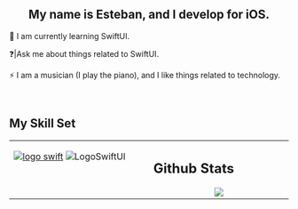 ## <div align="center">My name is Esteban, and I develop for iOS. </div>  
  

 🌱 I am currently learning SwiftUI.
  

 ❓|Ask me about things related to SwiftUI. 
  

 ⚡ I am a musician (I play the piano), and I like things related to technology. 
  

<br/>  

## My Skill Set  
<table><tr><td valign="top" width="33%">


[![logo swift](https://github.com/lordzzz777/lordzzz777/assets/114311106/ac55262d-4b59-4ed2-88e3-69f7185cfbf2)](https://developer.apple.com/swift/)
![LogoSwiftUI](https://github.com/lordzzz777/lordzzz777/assets/114311106/7086fbd3-353a-4359-91fd-2a345eb15de7)
</div>
</td><td valign="top" width="33%">

## Github Stats  
<div align="center"><img src="https://github-readme-stats.vercel.app/api?username=lordzzz777&show_icons=true&count_private=true&hide_border=true" align="center" /></div>  


